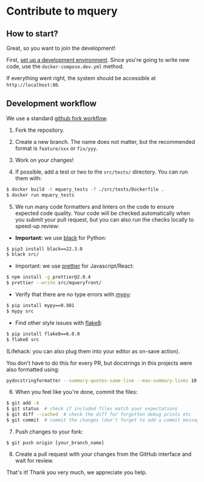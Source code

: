 # Contribute to mquery

## How to start?

Great, so you want to join the development!

First, [set up a development environment](INSTALL.md#docker-compose-dev).
Since you're going to write new code, use the `docker-compose.dev.yml` method.

If everything went right, the system should be accessible at `http://localhost:80`.

## Development workflow

We use a standard [github fork workflow](
https://gist.github.com/Chaser324/ce0505fbed06b947d962).

1. Fork the repository.

2. Create a new branch. The name does not matter, but the recommended format
  is `feature/xxx` or `fix/yyy`.

3. Work on your changes!

4. If possible, add a test or two to the `src/tests/` directory. You can run
  them with:

```bash
$ docker build -t mquery_tests -f ./src/tests/Dockerfile .
$ docker run mquery_tests
```

5. We run many code formatters and linters on the code to ensure expected
code quality. Your code will be checked automatically when you submit your
pull request, but you can also run the checks locally to speed-up review:

- **Important:** we use [black](https://pypi.org/project/black/) for Python:

```bash
$ pip3 install black==22.3.0
$ black src/
```

- Important: we use [prettier](httpss://prettier.io/) for Javascript/React:

```bash
$ npm install -g prettier@2.0.4
$ prettier --write src/mqueryfront/
```

- Verify that there are no type errors with [mypy](http://mypy-lang.org/):

```bash
$ pip install mypy==0.981
$ mypy src
```

- Find other style issues with [flake8](https://flake8.pycqa.org):

```bash
$ pip install flake8==6.0.0
$ flake8 src
```

(Lifehack: you can also plug them into your editor as on-save action).

You don't have to do this for every PR, but docstrings in this projects
were also formatted using:

```bash
pydocstringformatter --summary-quotes-same-line --max-summary-lines 10 --max-line-length=79 --no-split-summary-body -w src/
```

6. When you feel like you're done, commit the files:

```bash
$ git add -A
$ git status  # check if included files match your expectations
$ git diff --cached  # check the diff for forgotten debug prints etc
$ git commit  # commit the changes (don't forget to add a commit message)
```

7. Push changes to your fork:

```
$ git push origin [your_branch_name]
```

8. Create a pull request with your changes from the GitHub interface and
   wait for review.

That's it! Thank you very much, we appreciate you help.
